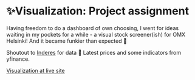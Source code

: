 # ✨Visualization: Project assignment

Having freedom to do a dashboard of own choosing, I went for ideas waiting in my pockets for a while - a visual stock screener(ish) for OMX Helsinki! And it became funkier than expected 🤯

Shoutout to [Inderes](https://www.inderes.fi/) for data 🙏 Latest prices and some indicators from yfinance.

[Visualization at live site](https://miika.virpio.fi/dash-apps/bda-va-project)

